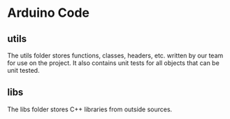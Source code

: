 # Arduino Code


## utils
The utils folder stores functions, classes, headers, etc. written by our team for use on the project. It also contains unit tests for all objects that can be unit tested.

## libs
The libs folder stores C++ libraries from outside sources.
